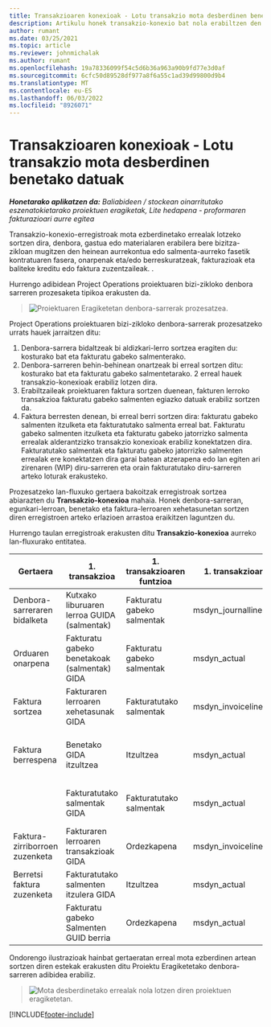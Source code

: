 ```yaml
---
title: Transakzioaren konexioak - Lotu transakzio mota desberdinen benetako datuak
description: Artikulu honek transakzio-konexio bat nola erabiltzen den azaltzen du mota ezberdinetako errealak lotzeko errentagarritasuna, fakturazio-atzerapena eta fakturatutako eta fakturatu gabeko diru-sarreren kalkuluak egiten laguntzeko.
author: rumant
ms.date: 03/25/2021
ms.topic: article
ms.reviewer: johnmichalak
ms.author: rumant
ms.openlocfilehash: 19a78336099f54c5d6b36a963a90b9fd77e3d0af
ms.sourcegitcommit: 6cfc50d89528df977a8f6a55c1ad39d99800d9b4
ms.translationtype: MT
ms.contentlocale: eu-ES
ms.lasthandoff: 06/03/2022
ms.locfileid: "8926071"
---
```

# <a name="transaction-connections---link-actuals-of-different-transaction-types"></a>Transakzioaren konexioak - Lotu transakzio mota desberdinen benetako datuak

_**Honetarako aplikatzen da:** Baliabideen / stockean oinarritutako eszenatokietarako proiektuen eragiketak, Lite hedapena - proformaren fakturazioari aurre egitea_

Transakzio-konexio-erregistroak mota ezberdinetako errealak lotzeko sortzen dira, denbora, gastua edo materialaren erabilera bere bizitza-zikloan mugitzen den heinean aurrekontua edo salmenta-aurreko fasetik kontratuaren fasera, onarpenak eta/edo berreskuratzeak, fakturazioak eta baliteke kreditu edo faktura zuzentzaileak. .

Hurrengo adibidean Project Operations proiektuaren bizi-zikloko denbora sarreren prozesaketa tipikoa erakusten da.

> ![Proiektuaren Eragiketetan denbora-sarrerak prozesatzea.](media/basic-guide-17.png)

Project Operations proiektuaren bizi-zikloko denbora-sarrerak prozesatzeko urrats hauek jarraitzen ditu: 

1. Denbora-sarrera bidaltzeak bi aldizkari-lerro sortzea eragiten du: kosturako bat eta fakturatu gabeko salmenterako. 
2. Denbora-sarreren behin-behinean onartzeak bi erreal sortzen ditu: kosturako bat eta fakturatu gabeko salmentetarako. 2 erreal hauek transakzio-konexioak erabiliz lotzen dira.
3. Erabiltzaileak proiektuaren faktura sortzen duenean, fakturen lerroko transakzioa fakturatu gabeko salmenten egiazko datuak erabiliz sortzen da.
4. Faktura berresten denean, bi erreal berri sortzen dira: fakturatu gabeko salmenten itzulketa eta fakturatutako salmenta erreal bat. Fakturatu gabeko salmenten itzulketa eta fakturatu gabeko jatorrizko salmenta errealak alderantzizko transakzio konexioak erabiliz konektatzen dira. Fakturatutako salmentak eta fakturatu gabeko jatorrizko salmenten errealak ere konektatzen dira garai batean atzerapena edo lan egiten ari zirenaren (WIP) diru-sarreren eta orain fakturatutako diru-sarreren arteko loturak erakusteko.   

Prozesatzeko lan-fluxuko gertaera bakoitzak erregistroak sortzea abiarazten du **Transakzio-konexioa** mahaia. Honek denbora-sarreran, egunkari-lerroan, benetako eta faktura-lerroaren xehetasunetan sortzen diren erregistroen arteko erlazioen arrastoa eraikitzen laguntzen du.

Hurrengo taulan erregistroak erakusten ditu **Transakzio-konexioa** aurreko lan-fluxurako entitatea.

|Gertaera                   |1. transakzioa                 |1. transakzioaren funtzioa |1. transakzioaren mota       |2. transakzioa          |2. transakzioaren funtzioa |2. transakzioaren mota |
|------------------------|------------------------------|---------------|-----------------------------|-----------------------------|-------------------|-------------------|
|Denbora-sarreraren bidalketa   |Kutxako liburuaren lerroa GUIDA (salmentak)     |Fakturatu gabeko salmentak |msdyn_journalline            |Kutxako liburuaren lerroa GIDA (kostua)     |Kostua            |msdyn_journalline  |
|Orduaren onarpena           |Fakturatu gabeko benetakoak (salmentak) GIDA  |Fakturatu gabeko salmentak |msdyn_actual                 |Benetako kostua (kostua) GIDA       |Kostua            |msdyn_actual       |
|Faktura sortzea        |Fakturaren lerroaren xehetasunak GIDA      |Fakturatutako salmentak   |msdyn_invoicelinetransaction |Fakturatu gabeko benetakoak GIDA   |Fakturatu gabeko salmentak  |msdyn_actual       |
|Faktura berrespena    |Benetako GIDA itzultzea         |Itzultzea      |msdyn_actual                 |Jatorrizko fakturatu gabeko salmentak GIDA |Jatorrizkoa        |msdyn_actual       |
|                        |Fakturatutako salmentak GIDA             |Fakturatutako salmentak   |msdyn_actual                 |Fakturatu gabeko benetakoak GIDA   |Fakturatu gabeko salmentak  |msdyn_actual       |
|Faktura-zirriborroen zuzenketa |Fakturaren lerroaren transakzioak GIDA|Ordezkapena      |msdyn_invoicelinetransaction |Fakturatutako salmentak GIDA            |Jatorrizkoa        |msdyn_actual       |
|Berretsi faktura zuzenketa|Fakturatutako salmenten itzulera GIDA  |Itzultzea      |msdyn_actual                 |Fakturatutako salmentak GIDA            |Jatorrizkoa        |msdyn_actual       |
|                        |Fakturatu gabeko Salmenten GUID berria |Ordezkapena            |msdyn_actual                 |Fakturatutako salmentak GIDA            |Jatorrizkoa        |msdyn_actual       |


Ondorengo ilustrazioak hainbat gertaeratan erreal mota ezberdinen artean sortzen diren estekak erakusten ditu Proiektu Eragiketetako denbora-sarreren adibidea erabiliz.

> ![Mota desberdinetako errealak nola lotzen diren proiektuen eragiketetan.](media/TransactionConnections.png)

[!INCLUDE[footer-include](../includes/footer-banner.md)]
